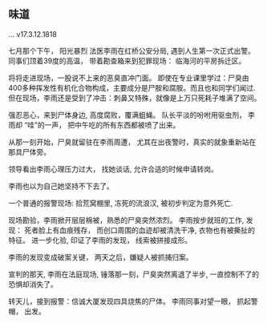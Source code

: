 ## 味道
… v17.3.12.1818

七月那个下午，
阳光暴烈
法医李雨在红桥公安分局,
遇到人生第一次正式出警。 
同事们顶着39度的高温，
带着勘查箱来到犯罪现场：
临海河的平房拆迁区。

将将走进现场，一股说不上来的恶臭直冲门面。
即使在专业课里学过：尸臭由400多种挥发性有机化合物构成，主要成分是尸胺和腐胺。而且也和同学们闻过.
但在现场，李雨还是受到了冲击：刺鼻又特殊，就像是上万只死耗子堆满了空间。

强忍恶心，来到尸体身边, 高度腐败，覆满蛆蝇。
队长平淡的吩咐用驱虫剂，
李雨却 “哇”的一声，
把中午吃的所有东西都被喷了出来。

从那一刻开始，尸臭就留驻在李雨周遭，
尤其在出夜警时，真实的就象重新站在那具尸体旁。

领导看出李雨心理压力过大，
找她谈话, 允许合适的时候申请转岗。

李雨也以为自己她坚持不下去了。

一个普通的报警现场:
拾荒窝棚里, 冻死的流浪汉,
被初步判定为意外死亡.

现场勘验，李雨掀开层层棉被，熟悉的尸臭突然浓烈。 
李雨按步就班的工作, 发现：
死者脸上有血痕残存，
而创口周围的血迹却被清洗干净,
衣物也有被撕扯的特征。
进一步化验, 印证了李雨的发现，
线索被拼接成形。

李雨的发现变成破案关键，
两天之后，嫌疑人被抓捕归案。

宣判的那天, 李雨在法庭现场,
锤落那一刻，尸臭突然离退了半步,
一直控制不了的恐惧却消失了。

转天儿，接到报警：信诚大厦发现四具烧焦的尸体。
李雨同事对望一眼，
抓起警帽，
出发。
